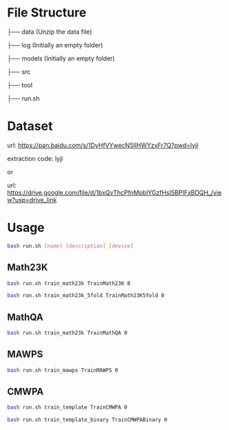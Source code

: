 # File Structure

├── data (Unzip the data file)

├── log (Initially an empty folder)

├── models (Initially an empty folder)

├── src

├── tool

├── run.sh

# Dataset

url: https://pan.baidu.com/s/1DyHfVYwecN5IIHWYzxFr7Q?pwd=lyjl 

extraction code: lyjl 

or

url: https://drive.google.com/file/d/1bxQvThcPfnMpblYGzfHsI5BPIFxBDQH_/view?usp=drive_link

# Usage

```bash
bash run.sh [name] [description] [device]
```


## Math23K

```bash
bash run.sh train_math23k TrainMath23K 0
```

```bash
bash run.sh train_math23k_5fold TrainMath23K5fold 0
```

## MathQA

```bash
bash run.sh train_math23k TrainMathQA 0
```

## MAWPS

```bash
bash run.sh train_mawps TrainMAWPS 0
```

## CMWPA

```bash
bash run.sh train_template TrainCMWPA 0
```

```bash
bash run.sh train_template_binary TrainCMWPABinary 0
```
